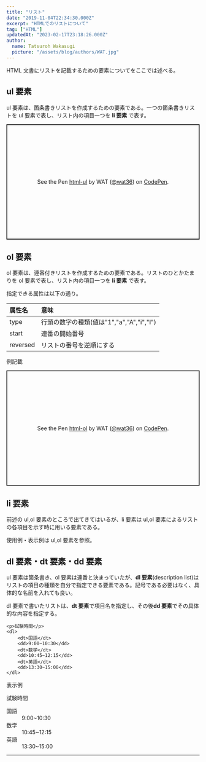 ```yaml
---
title: "リスト"
date: "2019-11-04T22:34:30.000Z"
excerpt: "HTMLでのリストについて"
tag: ["HTML"]
updatedAt: "2023-02-17T23:18:26.000Z"
author:
  name: Tatsuroh Wakasugi
  picture: "/assets/blog/authors/WAT.jpg"
---
```


HTML 文書にリストを記載するための要素についてをここでは述べる。

## ul 要素

ul 要素は、箇条書きリストを作成するための要素である。一つの箇条書きリストを ul 要素で表し、リスト内の項目一つを **li 要素** で表す。

<p class="codepen" data-height="300" data-default-tab="html,result" data-slug-hash="QwWMJEg" data-pen-title="html-ul" data-user="wat36" style="height: 300px; box-sizing: border-box; display: flex; align-items: center; justify-content: center; border: 2px solid; margin: 1em 0; padding: 1em;">
  <span>See the Pen <a href="https://codepen.io/wat36/pen/QwWMJEg">
  html-ul</a> by WAT (<a href="https://codepen.io/wat36">@wat36</a>)
  on <a href="https://codepen.io">CodePen</a>.</span>
</p>
<script async src="https://public.codepenassets.com/embed/index.js"></script>

## ol 要素

ol 要素は、連番付きリストを作成するための要素である。リストのひとかたまりを ol 要素で表し、リスト内の項目一つを **li 要素** で表す。

指定できる属性は以下の通り。

| 属性名   | 意味                                      |
| :------- | :---------------------------------------- |
| type     | 行頭の数字の種類(値は"1","a","A","i","I") |
| start    | 連番の開始番号                            |
| reversed | リストの番号を逆順にする                  |

例記載

<p class="codepen" data-height="300" data-default-tab="html,result" data-slug-hash="LEYjXRo" data-pen-title="html-ol" data-user="wat36" style="height: 300px; box-sizing: border-box; display: flex; align-items: center; justify-content: center; border: 2px solid; margin: 1em 0; padding: 1em;">
  <span>See the Pen <a href="https://codepen.io/wat36/pen/LEYjXRo">
  html-ol</a> by WAT (<a href="https://codepen.io/wat36">@wat36</a>)
  on <a href="https://codepen.io">CodePen</a>.</span>
</p>
<script async src="https://public.codepenassets.com/embed/index.js"></script>

## li 要素

前述の ul,ol 要素のところで出てきてはいるが、li 要素は ul,ol 要素によるリストの各項目を示す時に用いる要素である。

使用例・表示例は ul,ol 要素を参照。

## dl 要素・dt 要素・dd 要素

ul 要素は箇条書き、ol 要素は連番と決まっていたが、**dl 要素**(description list)はリストの項目の種類を自分で指定できる要素である。記号である必要はなく、具体的な名前を入れても良い。

dl 要素で書いたリストは、**dt 要素**で項目名を指定し、その後**dd 要素**でその具体的な内容を指定する。

```
<p>試験時間</p>
<dl>
    <dt>国語</dt>
    <dd>9:00~10:30</dd>
    <dt>数学</dt>
    <dd>10:45~12:15</dd>
    <dt>英語</dt>
    <dd>13:30~15:00</dd>
</dl>
```

表示例

<p>試験時間</p>
<dl>
    <dt>国語</dt>
    <dd>9:00~10:30</dd>
    <dt>数学</dt>
    <dd>10:45~12:15</dd>
    <dt>英語</dt>
    <dd>13:30~15:00</dd>
</dl>
<hr>
